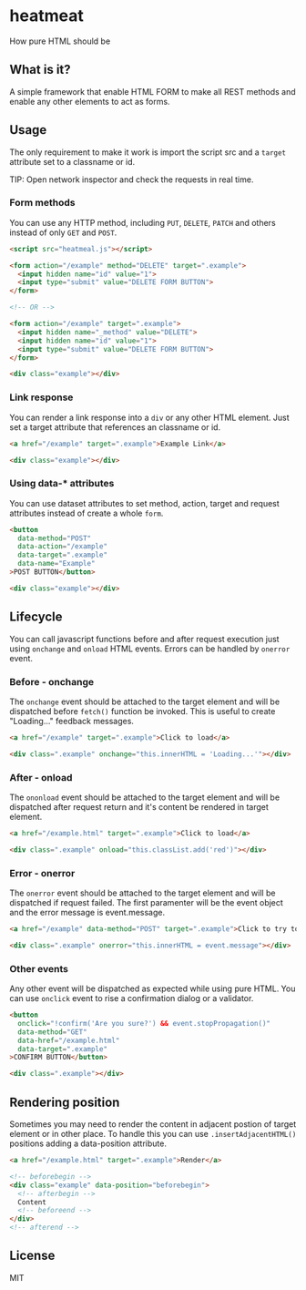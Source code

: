 # heatmeat
How pure HTML should be

What is it?
-----------

A simple framework that enable HTML FORM to make all REST methods and enable any other elements to act as forms.

Usage
-----

The only requirement to make it work is import the script src and a `target` attribute set to a classname or id.

TIP: Open network inspector and check the requests in real time.

### Form methods

You can use any HTTP method, including `PUT`, `DELETE`, `PATCH` and others instead of only `GET` and `POST`.

```html
<script src="heatmeal.js"></script>

<form action="/example" method="DELETE" target=".example">
  <input hidden name="id" value="1">
  <input type="submit" value="DELETE FORM BUTTON">
</form>

<!-- OR -->

<form action="/example" target=".example">
  <input hidden name="_method" value="DELETE">
  <input hidden name="id" value="1">
  <input type="submit" value="DELETE FORM BUTTON">
</form>

<div class="example"></div>
```

### Link response

You can render a link response into a `div` or any other HTML element. Just set a target attribute that references an classname or id.

```html
<a href="/example" target=".example">Example Link</a>

<div class="example"></div>
```

### Using data-* attributes

You can use dataset attributes to set method, action, target and request attributes instead of create a whole `form`.

```html
<button
  data-method="POST"
  data-action="/example"
  data-target=".example"
  data-name="Example"
>POST BUTTON</button>

<div class="example"></div>
```

Lifecycle
---------

You can call javascript functions before and after request execution just using `onchange` and `onload` HTML events. Errors can be handled by `onerror` event.

### Before - onchange

The `onchange` event should be attached to the target element and will be dispatched before `fetch()` function be invoked. This is useful to create "Loading..." feedback messages.

```html
<a href="/example" target=".example">Click to load</a>

<div class=".example" onchange="this.innerHTML = 'Loading...'"></div>
```

### After - onload

The `ononload` event should be attached to the target element and will be dispatched after request return and it's content be rendered in target element.

```html
<a href="/example.html" target=".example">Click to load</a>

<div class=".example" onload="this.classList.add('red')"></div>
```

### Error - onerror

The `onerror` event should be attached to the target element and will be dispatched if request failed. The first paramenter will be the event object and the error message is event.message.

```html
<a href="/example" data-method="POST" target=".example">Click to try to POST</a>

<div class=".example" onerror="this.innerHTML = event.message"></div>
```

### Other events

Any other event will be dispatched as expected while using pure HTML. You can use `onclick` event to rise a confirmation dialog or a validator.

```html
<button
  onclick="!confirm('Are you sure?') && event.stopPropagation()"
  data-method="GET"
  data-href="/example.html"
  data-target=".example"
>CONFIRM BUTTON</button>

<div class=".example"></div>
```

Rendering position
------------------

Sometimes you may need to render the content in adjacent postion of target element or in other place. To handle this you can use `.insertAdjacentHTML()` positions adding a data-position attribute.

```html
<a href="/example.html" target=".example">Render</a>

<!-- beforebegin -->
<div class="example" data-position="beforebegin">
  <!-- afterbegin -->
  Content
  <!-- beforeend -->
</div>
<!-- afterend -->
```

License
-------
MIT
